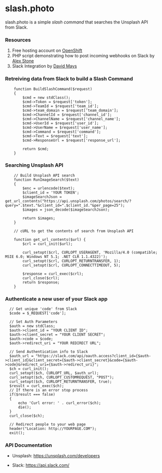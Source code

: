 # slash.photo

slash.photo is a simple *slash command* that searches the Unsplash API from Slack. 

### Resources

1. Free hosting account on [OpenShift](https://www.openshift.com/pricing/index.html)
2. PHP script demonstrating how to post incoming webhooks on Slack by [Alex Stone](https://gist.github.com/alexstone/9319715)
3. Slack Integration by [David Mays](https://github.com/davidmays/slack-integration)


### Retreiving data from Slack to build a Slash Command
```
	function BuildSlashCommand($request)
	{
		$cmd = new stdClass();
		$cmd->Token = $request['token'];
		$cmd->TeamId = $request['team_id'];
		$cmd->team_domain = $request['team_domain'];
		$cmd->ChannelId = $request['channel_id'];
		$cmd->ChannelName = $request['channel_name'];
		$cmd->UserId = $request['user_id'];
		$cmd->UserName = $request['user_name'];
		$cmd->Command = $request['command'];
		$cmd->Text = $request['text'];
		$cmd->ResponseUrl = $request['response_url'];

		return $cmd;
	}
```

### Searching Unsplash API
```
    // Build Unsplash API search
	function RunImageSearch($text)
	{
		$enc = urlencode($text);
	    $client_id = 'YOUR TOKEN';
	    $imageSearchJson = get_url_contents("https://api.unsplash.com/photos/search/?query=".$text."&client_id=".$client_id."&per_page=25");
	    $images = json_decode($imageSearchJson);

	    return $images;
	}
	
	// cURL to get the contents of search from Unsplash API
	
	function get_url_contents($url) {
	    $crl = curl_init($url);

	    curl_setopt($crl, CURLOPT_USERAGENT, 'Mozilla/4.0 (compatible; MSIE 6.0; Windows NT 5.1; .NET CLR 1.1.4322)');
	    curl_setopt($crl, CURLOPT_RETURNTRANSFER, 1);
	    curl_setopt($crl, CURLOPT_CONNECTTIMEOUT, 5);

	    $response = curl_exec($crl);
	    curl_close($crl);
	    return $response;
	}
```

### Authenticate a new user of your Slack app
```
  // Get unique 'code' from Slack
  $code = $_REQUEST['code'];

  // Set Auth Parameters
  $auth = new stdClass;
  $auth->client_id = "YOUR CLIENT ID";
  $auth->client_secret = "YOUR CLIENT SECRET";
  $auth->code = $code;
  $auth->redirect_uri = "YOUR REDIRECT URL";
  
  // Send Authentication info to Slack
  $auth_url = "https://slack.com/api/oauth.access?client_id={$auth->client_id}&client_secret={$auth->client_secret}&code={$auth->code}&redirect_uri={$auth->redirect_uri}";
  $ch = curl_init();
  curl_setopt($ch, CURLOPT_URL, $auth_url);
  curl_setopt($ch, CURLOPT_CUSTOMREQUEST, "POST");
  curl_setopt($ch, CURLOPT_RETURNTRANSFER, true);
  $result = curl_exec($ch);
  // If there is an error stop process
  if($result === false)
  {
      echo 'Curl error: ' . curl_error($ch);
      die();
  }
  curl_close($ch);
    
  // Redirect people to your web page
  header("Location: http://YOURPAGE.COM");
  exit();
```

### API Documentation

- Unsplash: https://unsplash.com/developers

- Slack: https://api.slack.com/

